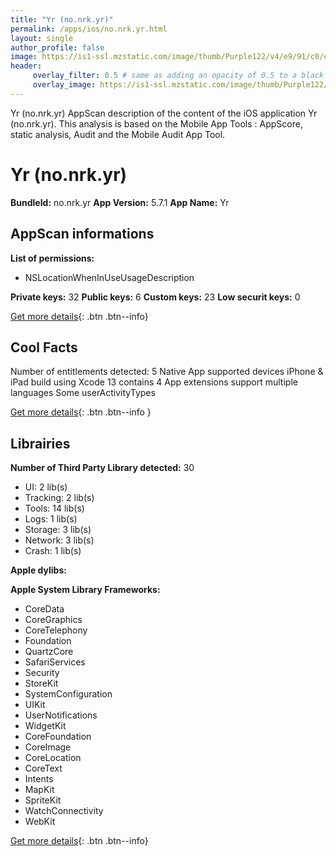 ```yaml
---
title: "Yr (no.nrk.yr)"
permalink: /apps/ios/no.nrk.yr.html
layout: single
author_profile: false
image: https://is1-ssl.mzstatic.com/image/thumb/Purple122/v4/e9/91/c0/e991c0a8-16db-faf3-c962-8fee0776c36e/AppIcon-0-1x_U007emarketing-0-7-0-85-220.png/512x512bb.jpg
header: 
     overlay_filter: 0.5 # same as adding an opacity of 0.5 to a black background
     overlay_image: https://is1-ssl.mzstatic.com/image/thumb/Purple122/v4/e9/91/c0/e991c0a8-16db-faf3-c962-8fee0776c36e/AppIcon-0-1x_U007emarketing-0-7-0-85-220.png/512x512bb.jpg
---
```

Yr (no.nrk.yr) AppScan description of the content of the iOS application Yr (no.nrk.yr). This analysis is based on the Mobile App Tools : AppScore, static analysis, Audit and the Mobile Audit App Tool.

# Yr (no.nrk.yr)

**BundleId:** no.nrk.yr
**App Version:** 5.7.1
**App Name:** Yr


## AppScan informations 

**List of permissions:** 
- NSLocationWhenInUseUsageDescription
  
  
**Private keys:** 32
**Public keys:** 6
**Custom keys:** 23
**Low securit keys:** 0
  
[Get more details](/pricing.html){: .btn .btn--info}

## Cool Facts

Number of entitlements detected: 5
Native App
supported devices iPhone & iPad
build using Xcode 13
contains 4 App extensions
support multiple languages
Some userActivityTypes
  
[Get more details](/pricing.html){: .btn .btn--info }

## Librairies 
**Number of Third Party Library detected:** 30
- UI: 2 lib(s)
- Tracking: 2 lib(s)
- Tools: 14 lib(s)
- Logs: 1 lib(s)
- Storage: 3 lib(s)
- Network: 3 lib(s)
- Crash: 1 lib(s)


**Apple dylibs:**


**Apple System Library Frameworks:**
- CoreData
- CoreGraphics
- CoreTelephony
- Foundation
- QuartzCore
- SafariServices
- Security
- StoreKit
- SystemConfiguration
- UIKit
- UserNotifications
- WidgetKit
- CoreFoundation
- CoreImage
- CoreLocation
- CoreText
- Intents
- MapKit
- SpriteKit
- WatchConnectivity
- WebKit


  
[Get more details](/pricing.html){: .btn .btn--info}

